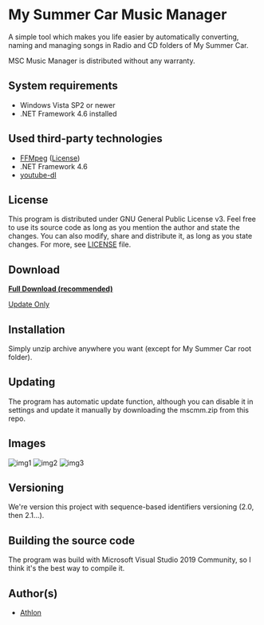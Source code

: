 # My Summer Car Music Manager

A simple tool which makes you life easier by automatically converting, naming and managing songs in Radio and CD folders of My Summer Car.

MSC Music Manager is distributed without any warranty.

## System requirements

- Windows Vista SP2 or newer
- .NET Framework 4.6 installed

## Used third-party technologies

- [FFMpeg](https://www.ffmpeg.org) ([License](https://www.ffmpeg.org/legal.html))
- .NET Framework 4.6
- [youtube-dl](https://ytdl-org.github.io/youtube-dl/)

## License

This program is distributed under GNU General Public License v3. Feel free to use its source code as long as you mention the author and state the changes. You can also modify, share and distribute it, as long as you state changes. For more, see [LICENSE](LICENSE.md) file.

## Download

**[Full Download (recommended)](mscmm.zip)**

[Update Only](mscmm_update.zip)

## Installation

Simply unzip archive anywhere you want (except for My Summer Car root folder).

## Updating

The program has automatic update function, although you can disable it in settings and update it manually by downloading the mscmm.zip from this repo.

## Images

![img1](https://i.imgur.com/eI6SUGL.png)
![img2](https://i.imgur.com/GL1E7Kl.png)
![img3](https://i.imgur.com/Sl3WNQZ.png)

## Versioning

We're version this project with sequence-based identifiers versioning (2.0, then 2.1...).

## Building the source code

The program was build with Microsoft Visual Studio 2019 Community, so I think it's the best way to compile it.

## Author(s)

- [Athlon](http://athlon.kkmr.pl/)